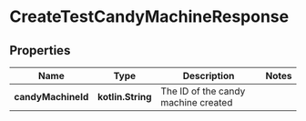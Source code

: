 
# CreateTestCandyMachineResponse

## Properties
Name | Type | Description | Notes
------------ | ------------- | ------------- | -------------
**candyMachineId** | **kotlin.String** | The ID of the candy machine created | 




